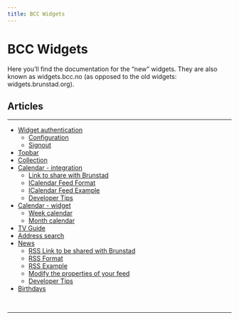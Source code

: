 ```yaml
---
title: BCC Widgets
---
```


# BCC Widgets

Here you’ll find the documentation for the “new” widgets. They are also known as widgets.bcc.no (as opposed to the old widgets: widgets.brunstad.org).


## Articles

---

* [Widget authentication](widget-authentication)
    * [Configuration](widget-authentication#configuration)
    * [Signout](widget-authentication#signout)
* [Topbar](topbar-widget)
* [Collection](collection-widget)
* [Calendar - integration](calendar-widget-integration)
    * [Link to share with Brunstad](calendar-widget-integration#link-to-share-with-brunstad)
    * [ICalendar Feed Format](calendar-widget-integration#icalendar-feed-format)
    * [ICalendar Feed Example](calendar-widget-integration#icalendar-feed-example)
    * [Developer Tips](calendar-widget-integration#developer-tips)
* [Calendar - widget](calendar-widget)
    * [Week calendar](calendar-widget#week-calendar)
    * [Month calendar](calendar-widget#month-calendar)
* [TV Guide](tv-guide-widget)
* [Address search](address-search)
* [News](news-widget)
    * [RSS Link to be shared with Brunstad](news-widget#rss-link-to-be-shared-with-brunstad)
    * [RSS Format](news-widget#rss-format)
    * [RSS Example](news-widget#rss-example)
    * [Modify the properties of your feed](news-widget#modify-the-properties-of-your-feed)
    * [Developer Tips](news-widget#developer-tips)
* [Birthdays](birthday-widget)

<br/>

---

<br/>